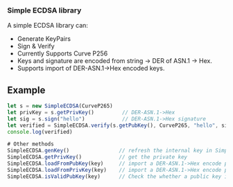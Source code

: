### Simple ECDSA library

A simple ECDSA library can:

- Generate KeyPairs
- Sign & Verify
- Currently Supports Curve P256
- Keys and signature are encoded from string -> DER of ASN.1 -> Hex. 
- Supports import of DER-ASN.1->Hex encoded keys.

## Example

```js
let s = new SimpleECDSA(CurveP265)
let privKey = s.getPrivKey()         // DER-ASN.1->Hex
let sig = s.sign("hello")            // DER-ASN.1->Hex signature
let verified = SimpleECDSA.verify(s.getPubKey(), CurveP265, "hello", sig)
console.log(verified)

# Other methods
SimpleECDSA.genKey()                // refresh the internal key in SimpleECDSA instance
SimpleECDSA.getPrivKey()            // get the private key
SimpleECDSA.loadFromPubKey(key)     // import a DER-ASN.1->Hex encode public key
SimpleECDSA.loadFromPrivKey(key)    // import a DER-ASN.1->Hex encode private key
SimpleECDSA.isValidPubKey(key)      // Check the whether a public key is decodable.
```

